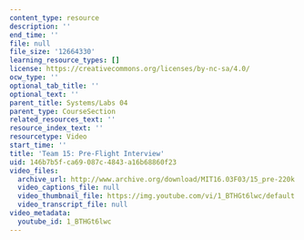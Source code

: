 ```yaml
---
content_type: resource
description: ''
end_time: ''
file: null
file_size: '12664330'
learning_resource_types: []
license: https://creativecommons.org/licenses/by-nc-sa/4.0/
ocw_type: ''
optional_tab_title: ''
optional_text: ''
parent_title: Systems/Labs 04
parent_type: CourseSection
related_resources_text: ''
resource_index_text: ''
resourcetype: Video
start_time: ''
title: 'Team 15: Pre-Flight Interview'
uid: 146b7b5f-ca69-087c-4843-a16b68860f23
video_files:
  archive_url: http://www.archive.org/download/MIT16.03F03/15_pre-220k.mp4
  video_captions_file: null
  video_thumbnail_file: https://img.youtube.com/vi/1_BTHGt6lwc/default.jpg
  video_transcript_file: null
video_metadata:
  youtube_id: 1_BTHGt6lwc
---
```

